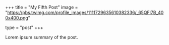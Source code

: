 +++
title = "My Fifth Post"
image = "https://pbs.twimg.com/profile_images/1111729635610382336/_65QFl7B_400x400.png"

type = "post"
+++

Lorem ipsum summary of the post.
